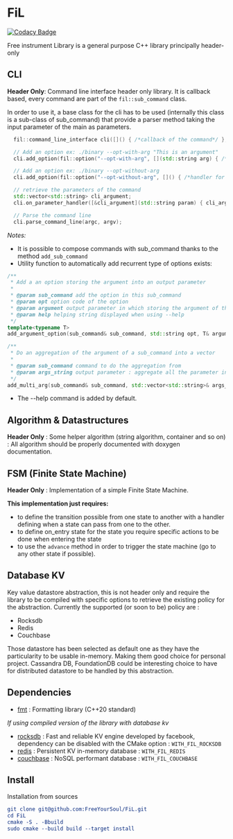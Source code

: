 # FiL

[![Codacy Badge](https://api.codacy.com/project/badge/Grade/f0e4ad29546841038cd558a38d619e21)](https://app.codacy.com/gh/FreeYourSoul/FiL?utm_source=github.com&utm_medium=referral&utm_content=FreeYourSoul/FiL&utm_campaign=Badge_Grade)

Free instrument Library is a general purpose C++ library principally header-only

## CLI

**Header Only**: Command line interface header only library. It is callback based, every command are part of the `fil::sub_command` class.

In order to use it, a base class for the cli has to be used (internally this class is a sub-class of sub_command) that provide a parser method taking the input parameter of the main as parameters.

```c++
  fil::command_line_interface cli([]() { /*callback of the command*/ }, "A Simple Command Line tool");

  // Add an option ex: ./binary --opt-with-arg "This is an argument"
  cli.add_option(fil::option("--opt-with-arg", [](std::string arg) { /*handler for the options*/ }, "command with arg"));

  // Add an option ex: ./binary --opt-without-arg
  cli.add_option(fil::option("--opt-without-arg", []() { /*handler for the options without argument required in the opt*/ }, "command with arg"));

  // retrieve the parameters of the command
  std::vector<std::string> cli_argument;
  cli.on_parameter_handler([&cli_argument](std::string param) { cli_argument.emplace_back(std::move(param)); });

  // Parse the command line
  cli.parse_command_line(argc, argv);
```

_Notes:_

-   It is possible to compose commands with sub_command thanks to the method `add_sub_command`
-   Utility function to automatically add recurrent type of options exists:

```c++
/**
 * Add a an option storing the argument into an output parameter
 *
 * @param sub_command add the option in this sub_command
 * @param opt option code of the option
 * @param argument output parameter in which storing the argument of the option (can be integral or string)
 * @param help helping string displayed when using --help
 */
template<typename T>
add_argument_option(sub_command& sub_command, std::string opt, T& argument, std::string help = "");

/**
 * Do an aggregation of the argument of a sub_command into a vector
 *
 * @param sub_command command to do the aggregation from
 * @param args_string output parameter : aggregate all the parameter into this vector
 */
add_multi_arg(sub_command& sub_command, std::vector<std::string>& args_string);
```

-   The --help command is added by default.

## Algorithm & Datastructures

**Header Only** : Some helper algorithm (string algorithm, container and so on) : All algorithm should be properly documented with doxygen documentation.

## FSM (Finite State Machine)

**Header Only** : Implementation of a simple Finite State Machine.

**This implementation just requires:**

-   to define the transition possible from one state to another with a handler defining when a state can pass from one to the other.
-   to define on_entry state for the state you require specific actions to be done when entering the state
-   to use the `advance` method in order to trigger the state machine (go to any other state if possible). 

## Database KV

Key value datastore abstraction, this is not header only and require the library to be compiled with specific options to retrieve the existing policy for the abstraction.
Currently the supported (or soon to be) policy are : 

-   Rocksdb
-   Redis
-   Couchbase

Those datastore has been selected as default one as they have the particularity to be usable in-memory. Making them good choice for personal project.
Cassandra DB, FoundationDB could be interesting choice to have for distributed datastore to be handled by this abstraction.

## Dependencies

-   [fmt](https://github.com/fmtlib/fmt) : Formatting library (C++20 standard)

_If using compiled version of the library with database kv_

-   [rocksdb](https://github.com/facebook/rocksdb) : Fast and reliable KV engine developed by facebook, dependency can be disabled with the CMake option : `WITH_FIL_ROCKSDB`
-   [redis](https://github.com/redis/redis) : Persistent KV in-memory database : `WITH_FIL_REDIS`
-   [couchbase](https://github.com/couchbase/libcouchbase) : NoSQL performant database : `WITH_FIL_COUCHBASE`

## Install

Installation from sources

```cmake
git clone git@github.com:FreeYourSoul/FiL.git
cd FiL
cmake -S . -Bbuild
sudo cmake --build build --target install
```
